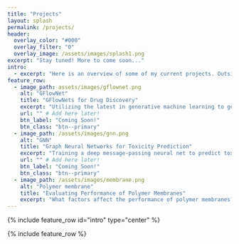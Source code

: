 ```yaml
---
title: "Projects"
layout: splash
permalink: /projects/
header:
  overlay_color: "#000"
  overlay_filter: "0"
  overlay_image: /assets/images/splash1.png
excerpt: "Stay tuned! More to come soon..."
intro: 
  - excerpt: "Here is an overview of some of my current projects. Outside of these specific areas, I also work on how predictive ML can be used to improve and understand processes in industry. I'm always interested in how novel technologies can be commercialized and what business models may be needed to do so."
feature_row:
  - image_path: assets/images/gflownet.png
    alt: "GFlowNet"
    title: "GFlowNets for Drug Discovery"
    excerpt: "Utilizing the latest in generative machine learning to generate novel, drug-like small molecules."
    url: "" # Add here later!
    btn_label: "Coming Soon!"
    btn_class: "btn--primary"
  - image_path: /assets/images/gnn.png
    alt: "GNN"
    title: "Graph Neural Networks for Toxicity Prediction"
    excerpt: "Training a deep message-passing neural net to predict toxicity from chemical structure using an open-source database."
    url: "" # Add here later!
    btn_label: "Coming Soon!"
    btn_class: "btn--primary"
  - image_path: /assets/images/membrane.png
    alt: "Polymer membrane"
    title: "Evaluating Performance of Polymer Membranes"
    excerpt: "What factors affect the performance of polymer membranes? How can varying experimental conditions help elucidate these differences?"
---
```


{% include feature_row id="intro" type="center" %}

{% include feature_row %}